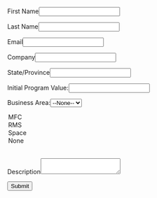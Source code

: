 <!--  ----------------------------------------------------------------------  -->
<!--  NOTE: Please add the following <META> element to your page <HEAD>.      -->
<!--  If necessary, please modify the charset parameter to specify the        -->
<!--  character set of your HTML page.                                        -->
<!--  ----------------------------------------------------------------------  -->

<META HTTP-EQUIV="Content-type" CONTENT="text/html; charset=UTF-8">

<!--  ----------------------------------------------------------------------  -->
<!--  NOTE: Please add the following <FORM> element to your page.             -->
<!--  ----------------------------------------------------------------------  -->

<form action="https://test.salesforce.com/servlet/servlet.WebToLead?encoding=UTF-8" method="POST">

<input type=hidden name="oid" value="00D3R0000008hfP">
<input type=hidden name="retURL" value="http://">

<!--  ----------------------------------------------------------------------  -->
<!--  NOTE: These fields are optional debugging elements. Please uncomment    -->
<!--  these lines if you wish to test in debug mode.                          -->
<!--  <input type="hidden" name="debug" value=1>                              -->
<!--  <input type="hidden" name="debugEmail"                                  -->
<!--  value="jdelucas@salesforce.com">                                        -->
<!--  ----------------------------------------------------------------------  -->

<label for="first_name">First Name</label><input  id="first_name" maxlength="40" name="first_name" size="20" type="text" /><br>

<label for="last_name">Last Name</label><input  id="last_name" maxlength="80" name="last_name" size="20" type="text" /><br>

<label for="email">Email</label><input  id="email" maxlength="80" name="email" size="20" type="text" /><br>

<label for="company">Company</label><input  id="company" maxlength="40" name="company" size="20" type="text" /><br>

<label for="state">State/Province</label><input  id="state" maxlength="20" name="state" size="20" type="text" /><br>

Initial Program Value:<input  id="00N3R000000uXgY" name="00N3R000000uXgY" size="20" type="text" /><br>

Business Area:<select  id="00N3R000000uXgd" name="00N3R000000uXgd" title="Business Area"><option value="">--None--</option><option value="Aero">Aero</option>
<option value="MFC">MFC</option>
<option value="RMS">RMS</option>
<option value="Space">Space</option>
<option value="None">None</option>
</select><br>

<label for="description">Description</label><textarea name="description"></textarea><br>

<input type="submit" name="submit">

</form>
